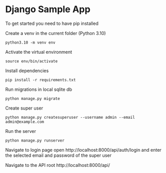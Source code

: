 # Django Sample App

To get started you need to have pip installed

Create a venv in the current folder (Python 3.10)

```console
python3.10 -m venv env
```

Activate the virtual environment

```console
source env/bin/activate  
```

Install dependencies

```console
pip install -r requirements.txt 
```
Run migrations in local sqlite db

```console
python manage.py migrate
```
Create super user

```console
python manage.py createsuperuser --username admin --email admin@example.com
```
Run the server
```console
python manage.py runserver
```

Navigate to login page open http://localhost:8000/api/auth/login and enter the selected email and password of the super user

Navigate to the API root http://localhost:8000/api/
